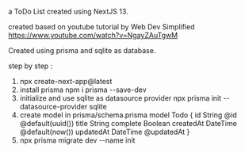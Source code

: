 a ToDo List created using NextJS 13.

created based on youtube tutorial by Web Dev Simplified
https://www.youtube.com/watch?v=NgayZAuTgwM

Created using prisma and sqlite as database.

step by step :
1.  npx create-next-app@latest
2.  install prisma
    npm i prisma --save-dev
3.  initialize and use sqlite as datasource provider
    npx prisma init --datasource-provider sqlite
4.  create model in prisma/schema.prisma
    model Todo {
      id String @id @default(uuid()) 
      title String
      complete Boolean
      createdAt DateTime @default(now())
      updatedAt DateTime @updatedAt
    }
5.  npx prisma migrate dev --name init
